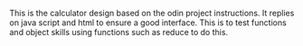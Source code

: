 This is the calculator design based on the odin project instructions. It replies on java script and html to ensure a good interface. This is to test functions and object skills using functions such as reduce to do this.
